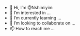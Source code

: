 - 👋 Hi, I’m @Nshimiyim
- 👀 I’m interested in ...
- 🌱 I’m currently learning ...
- 💞️ I’m looking to collaborate on ...
- 📫 How to reach me ...

<!---
Nshimiyim/Nshimiyim is a ✨ special ✨ repository because its `README.md` (this file) appears on your GitHub profile.
You can click the Preview link to take a look at your changes.
--->
